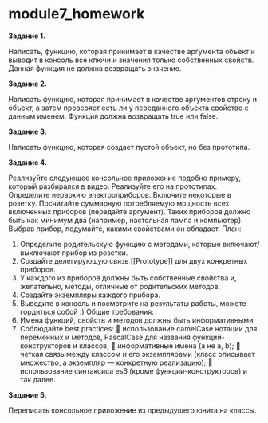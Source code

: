 # module7_homework
**Задание 1.**

Написать, функцию, которая принимает в качестве аргумента объект и выводит в консоль все ключи и значения только собственных свойств. Данная функция не должна возвращать значение.

**Задание 2.**

Написать функцию, которая принимает в качестве аргументов строку и объект, а затем проверяет есть ли у переданного объекта свойство с данным именем. Функция должна возвращать true или false.

**Задание 3.**

Написать функцию, которая создает пустой объект, но без прототипа.

**Задание 4.**

Реализуйте следующее консольное приложение подобно примеру, который разбирался в видео. Реализуйте его на прототипах.
Определите иерархию электроприборов. Включите некоторые в розетку. Посчитайте суммарную потребляемую мощность всех включенных приборов (передайте аргумент). 
Таких приборов должно быть как минимум два (например, настольная лампа и компьютер). Выбрав прибор, подумайте, какими свойствами он обладает.
План:
1.	Определите родительскую функцию с методами, которые включают/выключают прибор из розетки.
2.	Создайте делегирующую связь [[Prototype]] для двух конкретных приборов.
3.	У каждого из приборов должны быть собственные свойства и, желательно, методы, отличные от родительских методов.
4.	Создайте экземпляры каждого прибора.
5.	Выведите в консоль и посмотрите на результаты работы, можете гордиться собой :)
Общие требования:
1.	Имена функций, свойств и методов должны быть информативными
2.	Соблюдайте best practices:
	использование camelCase нотации для переменных и методов, PascalCase для названия функций-конструкторов и классов;
	информативные имена (а не a, b);
	четкая связь между классом и его экземплярами (класс описывает множество, а экземпляр — конкретную реализацию);
	использование синтаксиса es6 (кроме функции-конструкторов) и так далее.

**Задание 5.**

Переписать консольное приложение из предыдущего юнита на классы.


